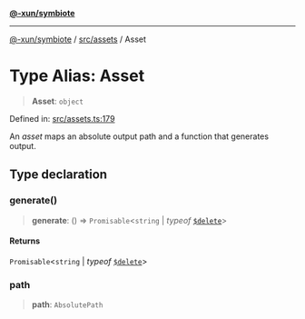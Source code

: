 [**@-xun/symbiote**](../../../README.md)

***

[@-xun/symbiote](../../../README.md) / [src/assets](../README.md) / Asset

# Type Alias: Asset

> **Asset**: `object`

Defined in: [src/assets.ts:179](https://github.com/Xunnamius/symbiote/blob/ff6ce22d3a3433c07460af5758ce7920a1d9aa5a/src/assets.ts#L179)

An _asset_ maps an absolute output path and a function that generates output.

## Type declaration

### generate()

> **generate**: () => `Promisable`\<`string` \| *typeof* [`$delete`](../variables/$delete.md)\>

#### Returns

`Promisable`\<`string` \| *typeof* [`$delete`](../variables/$delete.md)\>

### path

> **path**: `AbsolutePath`
